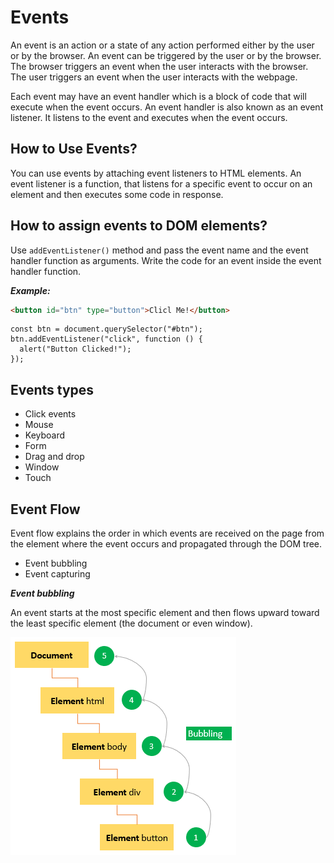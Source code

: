 # Events

An event is an action or a state of any action performed either by the user or by the browser. An event can be triggered by the user or by the browser.
The browser triggers an event when the user interacts with the browser.
The user triggers an event when the user interacts with the webpage.

Each event may have an event handler which is a block of code that will execute when the event occurs. An event handler is also known as an event listener. It listens to the event and executes when the event occurs.

## How to Use Events?

You can use events by attaching event listeners to HTML elements. An event listener is a function, that listens for a specific event to occur on an element and then executes some code in response.

## How to assign events to DOM elements?

Use `addEventListener()` method and pass the event name and the event handler function as arguments. Write the code for an event inside the event handler function.

**_Example:_**

```HTML
<button id="btn" type="button">Clicl Me!</button>
```

```JS
const btn = document.querySelector("#btn");
btn.addEventListener("click", function () {
  alert("Button Clicked!");
});
```

## Events types

- Click events
- Mouse
- Keyboard
- Form
- Drag and drop
- Window
- Touch

## Event Flow

Event flow explains the order in which events are received on the page from the element where the event occurs and propagated through the DOM tree.

- Event bubbling
- Event capturing

**_Event bubbling_**

An event starts at the most specific element and then flows upward toward the least specific element (the document or even window).

![JavaScript-event-bubbling](./JavaScript-event-bubbling.png)
